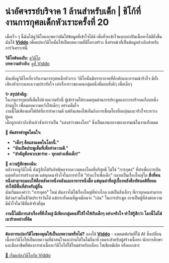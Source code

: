 # น่าอัศจรรย์บริจาค 1 ล้านสำหรับเด็ก | ชิโก้ที่งานการกุศลเด็กหัวเราะครั้งที่ 20

เมื่อเร็ว ๆ นี้ฉันได้ดูวิดีโอและพบว่ามันให้ข้อมูลที่เข้าใจได้ดี เพื่อที่จะเข้าใจและแบ่งปันเนื้อหาได้ดียิ่งขึ้น ฉันใช้ **[Viddo](https://viddo.pro/)** เพื่อแปลงวิดีโอนั้นให้เป็นบทความที่มีโครงสร้าง ซึ่งทำหน้าที่เป็นข้อมูลอ้างอิงสำหรับการวิเคราะห์นี้

**วิดีโอต้นฉบับ:** [ดูวิดีโอ](https://www.youtube.com/watch?v=JATOxJm2DiA)  
**บทความอ้างอิง:** [ดูที่ Viddo](https://viddo.pro/zh/video-result/dfba40b5-3ade-4455-97d4-9ca85f32e0e5)

---

ฉันเพิ่งดูวิดีโอเกี่ยวกับงานการกุศลเด็กหัวเราะ วิดีโอนั้นมีบรรยากาศที่คึกคักและอารมณ์จริงใจ มีทั้งเสียงหัวเราะและความประทับใจ เล่าเรื่องราวของคนกลุ่มหนึ่งที่มอบสิ่งดีๆ เพื่อเด็กๆ

**✨ สรุปสำคัญ:**  
ในงานการกุศลที่เต็มไปด้วยความรักนี้ ผู้เข้าร่วมได้ระดมทุนผ่านการประมูลและการบริจาคเกือบหนึ่งล้านยูโร เพื่อมอบความหวังให้เด็กๆ อย่างเต็มใจ  
งานนี้ไม่เพียงแต่โฟกัสที่การทำความดี แต่ยังแสดงให้เห็นถึงการเชื่อมโยงที่อบอุ่นและจริงใจระหว่างผู้คน  
เด็กถูกกล่าวถึงซ้ำแล้วซ้ำเล่าว่าเป็น "แสงสว่างของโลก" ซึ่งเป็นแกนกลางของอารมณ์ในงานทั้งหมด  

**💬 คัดสรรคำพูดโดนใจ:**  
- **“เด็กๆ คือแสงแดดในโลกนี้.”**  
- **“ฉันเปิดประตูเต็มที่เพื่อทำความดี.”**  
- **“สำคัญคือพวกเขาจ่าย - ทุกอย่างเพื่อเด็ก!”**

**🧠 ความรู้สึกของฉัน:**  
หลังจากดูวิดีโอนี้ ฉันรู้สึกได้รับอิทธิพลจากความหลงใหลที่บริสุทธิ์ ไม่ใช่ "การกุศล" ที่ทำเพื่อการเปิดเผยหรือการสร้างภาพ แต่ทุกคนจริงใจในการทำให้ “ทำอะไรเพื่อเด็ก” กลายเป็นเรื่องใหญ่โต **สิ่งที่คนหนึ่งสามารถมอบให้คือหลังคาหนึ่งหลังและอาหารหนึ่งมื้อ แต่คุณค่าที่อยู่เบื้องหลังคือทัศนคติที่ยอมทำให้มีพื้นที่สำหรับผู้อื่น**  
ฉันเริ่มมองคำว่า "การกุศล" ใหม่ มันอาจไม่ใช่เรื่องใหญ่ที่ห่างไกล แต่เป็นสิ่งเล็กๆ ที่เราทุกคนสามารถมีส่วนร่วมในชีวิตประจำวันได้ แม้กระทั่งคนที่ดูเหมือนจะ "เล่น" ในการประมูล อาจเป็นผู้ที่ส่งต่อความมีน้ำใจในวิธีที่แท้จริงที่สุด  

**งานนี้ไม่มีการเล่าเรื่องที่ยิ่งใหญ่ มีเพียงกลุ่มคนที่ให้ใจให้กับเด็กๆ อย่างจริงใจ ทำให้รู้สึกว่า โลกนี้ไม่ได้เลวร้ายอย่างที่คิด**

---

**ต้องการแปลงวิดีโอของคุณให้เป็นบทความหรือไม่?** ลองใช้ **[Viddo](https://viddo.pro/)** - แพลตฟอร์มที่ใช้ AI ซึ่งเปลี่ยนเนื้อหาวิดีโอให้เป็นบทความที่น่าสนใจและอ่านได้ในไม่กี่นาที เหมาะสำหรับผู้สร้างเนื้อหา นักการศึกษา และมืออาชีพที่ต้องการนำเนื้อหาวิดีโอไปใช้ใหม่สำหรับบล็อก โซเชียลมีเดีย หรือเอกสาร

[🚀 เริ่มแปลงวิดีโอกับ Viddo](https://viddo.pro/)